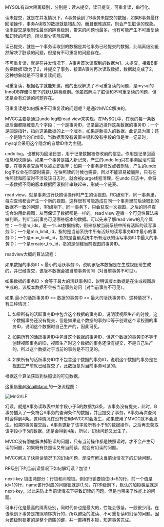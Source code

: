 MYSQL有四大隔离级别，分别是：读未提交，读已提交，可重复读，串行化。


读未提交，就是在并发情况下，A事务读到了B事务未提交的数据，如果B事务最终回滚操作，事务A读取的数据就是错乱的，而且很难追踪，则会产生脏读的现象。读未提交是限制性最弱的隔离级别，带来的问题也最多，也有可能产生不可重复读和幻读的问题，所以很少实际应用。


读已提交，就是一个事务读取到的数据是其他事务已经提交的数据，此隔离级别虽然解决了脏读的问题，但是有不可重复的问题存在。

不可重复读，就是在并发情况下，A事务首次读取到的数据为1，未提交，接着B事务把数据1改为了2，并提交了事务，接着A事务再次读取数据，数据就变成了2，这种想象就是不可重复读问题。

可重复读，根据名字就能知道，他的出现解决了不可重复读的问题，是mysql的InnoDB存储引擎下的默认隔离级别。他虽然解决了脏读和不可重复读的问题，但还是会有幻读的问题存在。

可重复读是如何解决不可重复读的问题呢？是通过MVCC解决的。

MVCC主要是通过undo log和read view来实现。在MySQL中，在表的每一条数据后面都隐藏着几个字段：一个是事务ID，记录最近操作这条数据的事务ID；一个是回滚指针，指向这条数据的上一个版本，如果是新插入的数据，此记录为空；还一个是隐含的自增ID，当数据表没有设置主键和没有字段的值是唯一记录时，mysql会采用这个隐含的自增ID作为主键。

undo log，也被称为回滚日志，用于记录数据被修改前的信息。作用是记录回滚信息和快照读。如果一个事务是插入新记录，产生的undo log只在事务回滚时需要，在事务提交后可以被立即丢弃；如果一个事务是修改或者删除，产生的undo log不仅会在回滚时需要，在快照读的时候也需要，所以不能轻易被删除，只有在快照读和回滚时不涉及该日志时，就会被purge线程清理。在undo 日志中，会将一条数据不同的版本根据回滚指针串联起来，形成一个链表。

read view，就是事务进行快照读操作时产生的读视图。RC级别下，同一事务里，每次查询都会产生一个新的视图，这样很有可能造成在同一个事务里前后读取到的数据不一致的问题，RR级别下，同一事务下，只会获取一次视图，之后的同样查询会沿用此视图，从而保证了数据都是一样的。read view 遵循一个可见性算法来做判断，判断当前事务可见哪些版本的数据。可以先来了解read view的几个属性：一个是m_ids，是一个List数据结构，用来存放当前系统中所有活跃的读写事务ID；一个是min_limit_id，指的是当前系统中所有活跃的读写事务ID中最小的事务ID；一个是max_limit_id，指的是当前系统中所有活跃的读写事务ID中最大的事务ID；一个是creator_trx_id，指的是创建当前视图的事务ID。

readview大概的算法流程：

如果数据的事务ID < 最小的活跃事务ID，说明该版本数据是在生成视图前生成的，并已经提交，该版本数据会被当前事务访问（对当前事务不可见）。

如果数据的事务ID > 会等于最大的活跃事务ID，说明该版本数据是在生成视图后生成的，该版本数据不会被当前事务访问（对当前事务不可见）。

如果    最小的活跃事务ID <=  数据的事务ID  <= 最大的活跃事务ID，这种情况下，有三种情况：

1. 如果所有的活跃事务ID中包含这个数据的事务ID，说明读视图生产的时候，这个数据事务还没有提交，但是如果这个数据的事务ID等于创建这个读视图的事务ID，说明这个数据时自己生产的，因此可见。

2. 如果所有的活跃事务ID中包含这个数据的事务ID，但这个数据的事务ID不等于创建视图事务的ID，视图生产时这个数据的事务还没有提交，不是自己生产的，所以这个数据对于当前的事务是不可见的。

3. 如果所有的活跃事务ID中不包含这个数据的事务ID，说明这个数据的事务是在视图生产前就已经提交了，此数据是对当前事务可见的。

根据这个算法获取到快照读的可见数据。

这里借鉴[@SnailMann ](https://blog.csdn.net/SnailMann/article/details/94724197) 的一张流程图：

![MnGVLF](https://xuemingde.com/pages/image/others/MnGVLF.jpg)

幻读，就是A事务读取表中某字段小于5的数据为3条，该事务没有提交，此时，B事务插入了一条符合A事务的查询条件的数据，并且提交了事务，A事务再次查询时会得到4条。这种情况在没有使用MVCC时会发生，如果使用了MVCC就不会发生。如果B事务提交后，A事务更新了该字段所有小于5的数据操作，之后再去获取该字段小于5的数据，还是会得到4条，所以，幻读问题又发生了。

MVCC没有彻底解决掉脏读的问题，只有当前操作都是快照读时，才不会产生幻读的问题，如果既有快照读又有当前读，就会有幻读的问题。

MVCC解决了快照读情况下的幻读问题，却没有解决当前读情况下的幻读问题。

RR级别下的当前读情况下如何解幻读？加锁！

next-key 锁由两部分：行锁和间隙锁。例如行锁要锁住id=5的行，前一个值是id=1的行，name该行对应的间隙锁就是(1,5]，在RR级别下，默认的加锁类型就是next-key，以此来防止当前读情况下导致幻读的问题。但是也带来了性能上的问题。

可串行化是最高的隔离级别，同时代价也是最大的，性能会很低，一般很少用。在该级别下事务是按照顺序执行的，所以避免的脏读、不可重复读和幻读的问题。因为该级别锁定的是整个范围的键，并一直持有本锁，知道事务完成。


